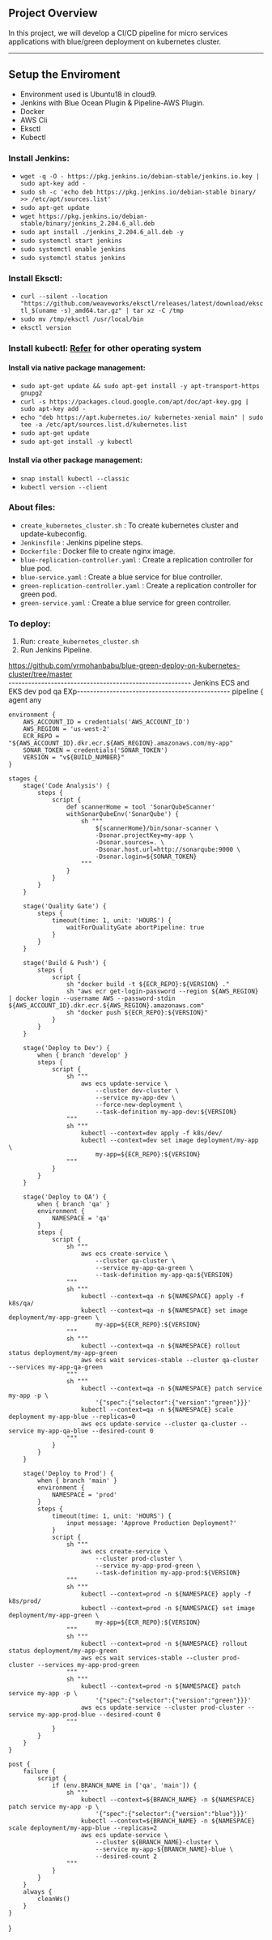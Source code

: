 ## Project Overview

In this project, we will develop a CI/CD pipeline for micro services applications with blue/green deployment on kubernetes cluster.

---

## Setup the Enviroment

* Environment used is Ubuntu18 in cloud9.
* Jenkins with Blue Ocean Plugin & Pipeline-AWS Plugin.
* Docker
* AWS Cli
* Eksctl
* Kubectl

### Install Jenkins:

* `wget -q -O - https://pkg.jenkins.io/debian-stable/jenkins.io.key | sudo apt-key add -`
* `sudo sh -c 'echo deb https://pkg.jenkins.io/debian-stable binary/ >> /etc/apt/sources.list'`
* `sudo apt-get update`
* `wget https://pkg.jenkins.io/debian-stable/binary/jenkins_2.204.6_all.deb`
* `sudo apt install ./jenkins_2.204.6_all.deb -y`
* `sudo systemctl start jenkins`
* `sudo systemctl enable jenkins`
* `sudo systemctl status jenkins`

### Install Eksctl:

* `curl --silent --location "https://github.com/weaveworks/eksctl/releases/latest/download/eksctl_$(uname -s)_amd64.tar.gz" | tar xz -C /tmp`
* `sudo mv /tmp/eksctl /usr/local/bin`
* `eksctl version`

### Install kubectl: [Refer](https://kubernetes.io/docs/tasks/tools/install-kubectl/#kubectl-install-0) for other operating system
#### Install via native package management:
* `sudo apt-get update && sudo apt-get install -y apt-transport-https gnupg2`
* `curl -s https://packages.cloud.google.com/apt/doc/apt-key.gpg | sudo apt-key add -`
* `echo "deb https://apt.kubernetes.io/ kubernetes-xenial main" | sudo tee -a /etc/apt/sources.list.d/kubernetes.list`
* `sudo apt-get update`
* `sudo apt-get install -y kubectl`
#### Install via other package management:
* `snap install kubectl --classic`
* `kubectl version --client`

### About files:
* `create_kubernetes_cluster.sh` : To create kubernetes cluster and update-kubeconfig.
* `Jenkinsfile` : Jenkins pipeline steps.
* `Dockerfile`  : Docker file to create nginx image.
* `blue-replication-controller.yaml` : Create a replication controller for blue pod.
* `blue-service.yaml` : Create a blue service for blue controller.
* `green-replication-controller.yaml` : Create a replication controller for green pod.
* `green-service.yaml` : Create a blue service for green controller.

### To deploy:
1. Run: `create_kubernetes_cluster.sh`
2. Run Jenkins Pipeline.

https://github.com/vrmohanbabu/blue-green-deploy-on-kubernetes-cluster/tree/master   
-------------------------------------------------------- Jenkins ECS and EKS dev pod qa EXp-----------------------------------------------
pipeline {
    agent any
    
    environment {
        AWS_ACCOUNT_ID = credentials('AWS_ACCOUNT_ID')
        AWS_REGION = 'us-west-2'
        ECR_REPO = "${AWS_ACCOUNT_ID}.dkr.ecr.${AWS_REGION}.amazonaws.com/my-app"
        SONAR_TOKEN = credentials('SONAR_TOKEN')
        VERSION = "v${BUILD_NUMBER}"
    }
    
    stages {
        stage('Code Analysis') {
            steps {
                script {
                    def scannerHome = tool 'SonarQubeScanner'
                    withSonarQubeEnv('SonarQube') {
                        sh """
                            ${scannerHome}/bin/sonar-scanner \
                            -Dsonar.projectKey=my-app \
                            -Dsonar.sources=. \
                            -Dsonar.host.url=http://sonarqube:9000 \
                            -Dsonar.login=${SONAR_TOKEN}
                        """
                    }
                }
            }
        }

        stage('Quality Gate') {
            steps {
                timeout(time: 1, unit: 'HOURS') {
                    waitForQualityGate abortPipeline: true
                }
            }
        }

        stage('Build & Push') {
            steps {
                script {
                    sh "docker build -t ${ECR_REPO}:${VERSION} ."
                    sh "aws ecr get-login-password --region ${AWS_REGION} | docker login --username AWS --password-stdin ${AWS_ACCOUNT_ID}.dkr.ecr.${AWS_REGION}.amazonaws.com"
                    sh "docker push ${ECR_REPO}:${VERSION}"
                }
            }
        }

        stage('Deploy to Dev') {
            when { branch 'develop' }
            steps {
                script {
                    sh """
                        aws ecs update-service \
                            --cluster dev-cluster \
                            --service my-app-dev \
                            --force-new-deployment \
                            --task-definition my-app-dev:${VERSION}
                    """
                    sh """
                        kubectl --context=dev apply -f k8s/dev/
                        kubectl --context=dev set image deployment/my-app \
                            my-app=${ECR_REPO}:${VERSION}
                    """
                }
            }
        }

        stage('Deploy to QA') {
            when { branch 'qa' }
            environment {
                NAMESPACE = 'qa'
            }
            steps {
                script {
                    sh """
                        aws ecs create-service \
                            --cluster qa-cluster \
                            --service my-app-qa-green \
                            --task-definition my-app-qa:${VERSION}
                    """
                    sh """
                        kubectl --context=qa -n ${NAMESPACE} apply -f k8s/qa/
                        kubectl --context=qa -n ${NAMESPACE} set image deployment/my-app-green \
                            my-app=${ECR_REPO}:${VERSION}
                    """
                    sh """
                        kubectl --context=qa -n ${NAMESPACE} rollout status deployment/my-app-green
                        aws ecs wait services-stable --cluster qa-cluster --services my-app-qa-green
                    """
                    sh """
                        kubectl --context=qa -n ${NAMESPACE} patch service my-app -p \
                            '{"spec":{"selector":{"version":"green"}}}'
                        kubectl --context=qa -n ${NAMESPACE} scale deployment my-app-blue --replicas=0
                        aws ecs update-service --cluster qa-cluster --service my-app-qa-blue --desired-count 0
                    """
                }
            }
        }

        stage('Deploy to Prod') {
            when { branch 'main' }
            environment {
                NAMESPACE = 'prod'
            }
            steps {
                timeout(time: 1, unit: 'HOURS') {
                    input message: 'Approve Production Deployment?'
                }
                script {
                    sh """
                        aws ecs create-service \
                            --cluster prod-cluster \
                            --service my-app-prod-green \
                            --task-definition my-app-prod:${VERSION}
                    """
                    sh """
                        kubectl --context=prod -n ${NAMESPACE} apply -f k8s/prod/
                        kubectl --context=prod -n ${NAMESPACE} set image deployment/my-app-green \
                            my-app=${ECR_REPO}:${VERSION}
                    """
                    sh """
                        kubectl --context=prod -n ${NAMESPACE} rollout status deployment/my-app-green
                        aws ecs wait services-stable --cluster prod-cluster --services my-app-prod-green
                    """
                    sh """
                        kubectl --context=prod -n ${NAMESPACE} patch service my-app -p \
                            '{"spec":{"selector":{"version":"green"}}}'
                        aws ecs update-service --cluster prod-cluster --service my-app-prod-blue --desired-count 0
                    """
                }
            }
        }
    }

    post {
        failure {
            script {
                if (env.BRANCH_NAME in ['qa', 'main']) {
                    sh """
                        kubectl --context=${BRANCH_NAME} -n ${NAMESPACE} patch service my-app -p \
                            '{"spec":{"selector":{"version":"blue"}}}'
                        kubectl --context=${BRANCH_NAME} -n ${NAMESPACE} scale deployment/my-app-blue --replicas=2
                        aws ecs update-service \
                            --cluster ${BRANCH_NAME}-cluster \
                            --service my-app-${BRANCH_NAME}-blue \
                            --desired-count 2
                    """
                }
            }
        }
        always {
            cleanWs()
        }
    }
}





